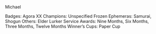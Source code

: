 Michael

Badges: Agora XX
Champions: Unspecified
Frozen Ephemeras: Samurai, Shogun
Others: Elder Lurker
Service Awards: Nine Months, Six Months, Three Months, Twelve Months
Winner’s Cups: Paper Cup


